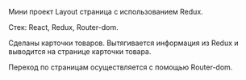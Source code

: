 Мини проект Layout страница с использованием Redux.

Стек: React, Redux, Router-dom.

Сделаны карточки товаров. Вытягивается информация из Redux и выводится на странице карточки товара.

Переход по страницам осуществляется с помощью Router-dom.
